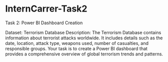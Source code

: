 # InternCarrer-Task2

Task 2: Power BI Dashboard Creation

Dataset: Terrorism Database Description: The Terrorism Database contains information about terrorist attacks worldwide. It includes details such as the date, location, attack type, weapons used, number of casualties, and responsible groups. Your task is to create a Power BI dashboard that provides a comprehensive overview of global terrorism trends and patterns.
